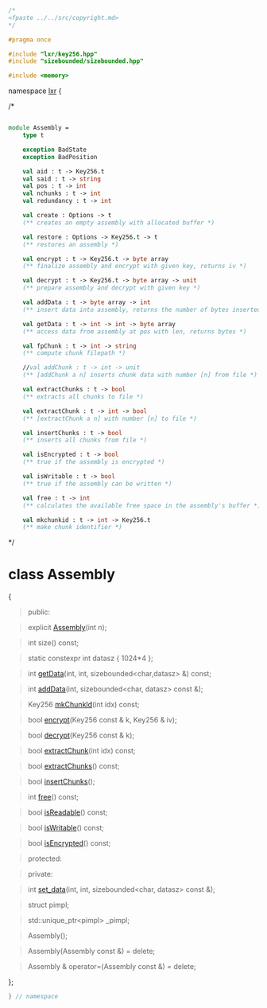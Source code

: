```cpp

/*
<fpaste ../../src/copyright.md>
*/

#pragma once

#include "lxr/key256.hpp"
#include "sizebounded/sizebounded.hpp"

#include <memory>

````

namespace [lxr](namespace.list) {

/*

```fsharp

module Assembly =
    type t

    exception BadState
    exception BadPosition

    val aid : t -> Key256.t
    val said : t -> string
    val pos : t -> int
    val nchunks : t -> int
    val redundancy : t -> int

    val create : Options -> t
    (** creates an empty assembly with allocated buffer *)

    val restore : Options -> Key256.t -> t
    (** restores an assembly *)

    val encrypt : t -> Key256.t -> byte array
    (** finalize assembly and encrypt with given key, returns iv *)

    val decrypt : t -> Key256.t -> byte array -> unit
    (** prepare assembly and decrypt with given key *)

    val addData : t -> byte array -> int
    (** insert data into assembly, returns the number of bytes inserted *)

    val getData : t -> int -> int -> byte array
    (** access data from assembly at pos with len, returns bytes *)

    val fpChunk : t -> int -> string
    (** compute chunk filepath *)

    //val addChunk : t -> int -> unit
    (** [addChunk a n] inserts chunk data with number [n] from file *)

    val extractChunks : t -> bool
    (** extracts all chunks to file *)

    val extractChunk : t -> int -> bool
    (** [extractChunk a n] with number [n] to file *)

    val insertChunks : t -> bool
    (** inserts all chunks from file *)

    val isEncrypted : t -> bool
    (** true if the assembly is encrypted *)

    val isWritable : t -> bool
    (** true if the assembly can be written *)

    val free : t -> int
    (** calculates the available free space in the assembly's buffer *)

    val mkchunkid : t -> int -> Key256.t
    (** make chunk identifier *)

```

*/

# class Assembly

{

>public:

>explicit [Assembly](assembly_ctor.cpp.md)(int n);

>int size() const;

>static constexpr int datasz { 1024*4 };

>int [getData](assembly_functions.cpp.md)(int, int, sizebounded&lt;char,datasz&gt; &) const;

>int [addData](assembly_functions.cpp.md)(int, sizebounded&lt;char, datasz&gt; const &);

>Key256 [mkChunkId](assembly_functions.cpp.md)(int idx) const;

>bool [encrypt](assembly_functions.cpp.md)(Key256 const & k, Key256 & iv);

>bool [decrypt](assembly_functions.cpp.md)(Key256 const & k);

>bool [extractChunk](assembly_functions.cpp.md)(int idx) const;

>bool [extractChunks](assembly_functions.cpp.md)() const;

>bool [insertChunks](assembly_functions.cpp.md)();

>int [free](assembly_functions.cpp.md)() const;

>bool [isReadable](assembly_functions.cpp.md)() const;

>bool [isWritable](assembly_functions.cpp.md)() const;

>bool [isEncrypted](assembly_functions.cpp.md)() const;

>protected:

>private:

>int [set_data](assembly_functions.cpp.md)(int, int, sizebounded&lt;char, datasz&gt; const &);

>struct pimpl;

>std::unique_ptr&lt;pimpl&gt; _pimpl;

>Assembly();

>Assembly(Assembly const &) = delete;

>Assembly & operator=(Assembly const &) = delete;

};

```cpp
} // namespace
```
